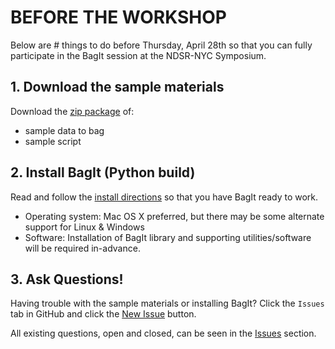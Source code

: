 
# BEFORE THE WORKSHOP
Below are # things to do before Thursday, April 28th so that you can fully participate in the BagIt session at the NDSR-NYC Symposium.

## 1. Download the sample materials
Download the [zip package](https://github.com/kgrons/ndsr-2016-bagit/blob/master/NDSR-NYC_BagIt.zip) of:
- sample data to bag
- sample script

## 2. Install BagIt (Python build)
Read and follow the [install directions](https://github.com/kgrons/ndsr-2016-bagit/blob/master/install-directions.md) so that you have BagIt ready to work.

- Operating system: Mac OS X preferred, but there may be some alternate support for Linux & Windows
- Software: Installation of BagIt library and supporting utilities/software will be required in-advance.

## 3. Ask Questions!
Having trouble with the sample materials or installing BagIt? Click the `Issues` tab in GitHub and click the [New Issue](https://github.com/kgrons/ndsr-2016-bagit/issues/new) button.

All existing questions, open and closed, can be seen in the [Issues](https://github.com/kgrons/ndsr-2016-bagit/issues) section.
